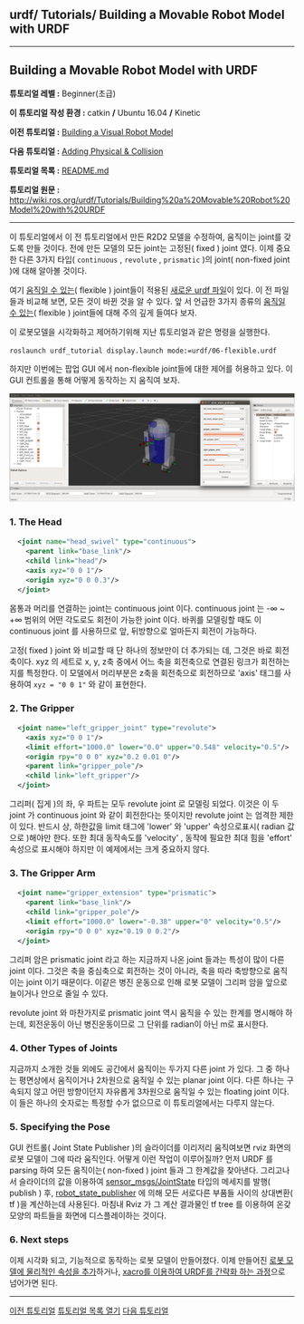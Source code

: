 ## urdf/ Tutorials/ Building a Movable Robot Model with URDF



------

## Building a Movable Robot Model with URDF

**튜토리얼 레벨 :**  Beginner(초급)

**이 튜토리얼 작성 환경 :**  catkin **/** Ubuntu 16.04 **/** Kinetic

**이전 튜토리얼 :** [Building a Visual Robot Model](./urdf_1_building_visual_robot_model.md)

**다음 튜토리얼 :** [Adding Physical & Collision](./urdf_3_adding_physical_n_collision.md)

**튜토리얼 목록 :** [README.md](../README.md)

**튜토리얼 원문 :** <http://wiki.ros.org/urdf/Tutorials/Building%20a%20Movable%20Robot%20Model%20with%20URDF>

------

이 튜토리얼에서 이 전 튜토리얼에서 만든 R2D2 모델을 수정하여, 움직이는 joint를 갖도록 만들 것이다. 전에 만든 모델의 모든 joint는 고정된( fixed ) joint 였다. 이제 중요한 다른 3가지 타입( `continuous` , `revolute` , `prismatic` )의 joint( non-fixed joint )에 대해 알아볼 것이다.



여기 <u>움직일 수 있는</u>( flexible ) joint들이 적용된 [새로운 urdf 파일](https://github.com/ros/urdf_tutorial/tree/master/urdf/06-flexible.urdf)이 있다. 이 전 파일들과 비교해 보면, 모든 것이 바뀐 것을 알 수 있다. 앞 서 언급한 3가지 종류의 <u>움직일 수 있는</u>( flexible ) joint들에 대해 주의 깊게 들여다 보자.

이 로봇모델을 시각화하고 제어하기위해 지난 튜토리얼과 같은 명령을 실행한다. 

`roslaunch urdf_tutorial display.launch mode:=urdf/06-flexible.urdf` 

하지만 이번에는 팝업 GUI 에서 non-flexible joint들에 대한 제어를 허용하고 있다. 이 GUI 컨트롤을 통해 어떻게 동작하는 지 움직여 보자.

![](../img/urdf2_6_flexible.png) 



### 1. The Head

```xml
  <joint name="head_swivel" type="continuous">
    <parent link="base_link"/>
    <child link="head"/>
    <axis xyz="0 0 1"/>
    <origin xyz="0 0 0.3"/>
  </joint>
```

몸통과 머리를 연결하는 joint는 continuous joint 이다. continuous joint 는 -∞ ~ +∞ 범위의 어떤 각도로도 회전이 가능한 joint 이다. 바퀴를 모델링할 때도 이 continuous joint 를 사용하므로 앞, 뒤방향으로 얼마든지 회전이 가능하다.

고정( fixed ) joint 와 비교할 때 단 하나의 정보만이 더 추가되는 데, 그것은 바로 회전축이다. xyz 의 세트로 x, y, z축 중에서 어느 축을 회전축으로 연결된 링크가 회전하는 지를 특정한다. 이 모델에서 머리부분은 z축을 회전축으로 회전하므로 'axis' 태그를 사용하여 `xyz = "0 0 1"` 와 같이 표현한다.



### 2. The Gripper

```xml
  <joint name="left_gripper_joint" type="revolute">
    <axis xyz="0 0 1"/>
    <limit effort="1000.0" lower="0.0" upper="0.548" velocity="0.5"/>
    <origin rpy="0 0 0" xyz="0.2 0.01 0"/>
    <parent link="gripper_pole"/>
    <child link="left_gripper"/>
  </joint>
```

그리퍼( 집게 )의 좌, 우 파트는 모두 revolute joint 로 모델링 되었다. 이것은 이 두 joint 가 continuous joint 와 같이 회전한다는 뜻이지만 revolute joint 는 엄격한 제한이 있다. 반드시 상, 하한값을 limit 태그에 'lower' 와 'upper' 속성으로표시( radian 값으로 )해야만 한다. 또한 최대 동작속도를 'velocity' , 동작에 필요한 최대 힘을 'effort' 속성으로 표시해야 하지만 이 예제에서는 크게 중요하지 않다.



### 3. The Gripper Arm

```xml
  <joint name="gripper_extension" type="prismatic">
    <parent link="base_link"/>
    <child link="gripper_pole"/>
    <limit effort="1000.0" lower="-0.38" upper="0" velocity="0.5"/>
    <origin rpy="0 0 0" xyz="0.19 0 0.2"/>
  </joint>
```

그리퍼 암은 prismatic joint 라고 하는 지금까지 나온 joint 들과는 특성이 많이 다른 joint 이다. 그것은 축을 중심축으로 회전하는 것이 아니라, 축을 따라 축방향으로 움직이는 joint 이기 때문이다. 이같은 병진 운동으로 인해 로봇 모델이 그리퍼 암을 앞으로 늘이거나 안으로 줄일 수 있다.

revolute joint 와 마찬가지로 prismatic  joint 역시 움직을 수 있는 한계를 명시해야 하는데, 회전운동이 아닌 병진운동이므로 그 단위를 radian이 아닌 m로 표시한다.



### 4. Other Types of Joints

지금까지 소개한 것들 외에도 공간에서 움직이는 두가지 다른 joint 가 있다. 그 중 하나는 평면상에서 움직이거나 2차원으로 움직일 수 있는 planar joint 이다. 다른 하나는 구속되지 않고 어떤 방향이던지 자유롭게 3차원으로 움직일 수 있는 floating joint 이다. 이 들은 하나의 숫자로는 특정할 수가 없으므로 이 튜토리얼에서는 다루지 않는다.




### 5. Specifying the Pose

GUI 컨트롤( Joint State Publisher )의 슬라이더를 이리저리 움직여보면 rviz 화면의 로봇 모델이 그에 따라 움직인다. 어떻게 이런 작업이 이루어질까? 먼저  URDF 를 parsing 하여 모든 움직이는( non-fixed ) joint 들과 그 한계값을 찾아낸다. 그리고나서 슬라이더의 값을 이용하여 [sensor_msgs/JointState](http://docs.ros.org/api/sensor_msgs/html/msg/JointState.html) 타입의 메세지를 발행( publish ) 후, [robot_state_publisher](http://wiki.ros.org/robot_state_publisher) 에 의해 모든 서로다른 부품들 사이의 상대변환( tf )을 계산하는데 사용된다. 마침내 Rviz 가 그 계산 결과물인 tf tree 를 이용하여 온갖 모양의 파트들을 화면에 디스플레이하는 것이다.

 

### 6. Next steps

이제 시각화 되고, 기능적으로 동작하는 로봇 모델이 만들어졌다. 이제 만들어진 [로봇 모델에 물리적인 속성을 추가]()하거나, [xacro를 이용하여 URDF를 간략화 하는 과정]()으로 넘어가면 된다. 

---

[이전 튜토리얼](./urdf_1_building_visual_robot_model.md)                                                             [튜토리얼 목록 열기](../README.md)                                                        [다음 튜토리얼](./urdf_3_adding_physical_n_collision.md)







